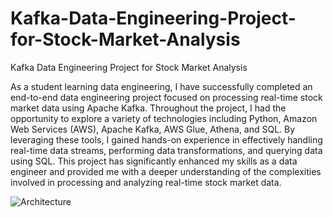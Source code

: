 # Kafka-Data-Engineering-Project-for-Stock-Market-Analysis
Kafka Data Engineering Project for Stock Market Analysis


As a student learning data engineering, I have successfully completed an end-to-end data engineering project focused on processing real-time stock market data using Apache Kafka. Throughout the project, I had the opportunity to explore a variety of technologies including Python, Amazon Web Services (AWS), Apache Kafka, AWS Glue, Athena, and SQL. By leveraging these tools, I gained hands-on experience in effectively handling real-time data streams, performing data transformations, and querying data using SQL. This project has significantly enhanced my skills as a data engineer and provided me with a deeper understanding of the complexities involved in processing and analyzing real-time stock market data.



![Architecture](https://github.com/iamismaill/Kafka-Data-Engineering-Project-for-Stock-Market-Analysis/assets/51711008/7efd20d9-5167-4c9d-8bcc-0051f36822f3)
